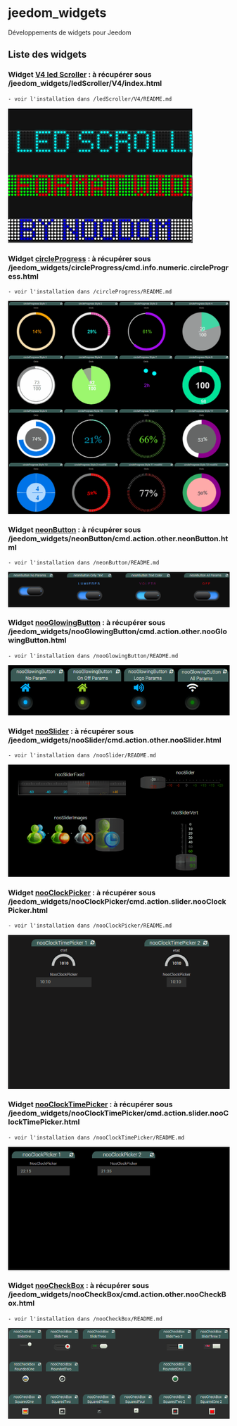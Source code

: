 # jeedom_widgets

Développements de widgets pour Jeedom

## Liste des widgets

### Widget [V4 led Scroller](./ledScroller/V4) : à récupérer sous /jeedom_widgets/ledScroller/V4/index.html

	- voir l'installation dans /ledScroller/V4/README.md

![](ledScroller/V4/doc/images/ledScroller.png) 

### Widget [circleProgress](./circleProgress) : à récupérer sous /jeedom_widgets/circleProgress/cmd.info.numeric.circleProgress.html

	- voir l'installation dans /circleProgress/README.md

![](circleProgress/doc/images/circleProgress.gif) 

### Widget [neonButton](./neonButton) : à récupérer sous /jeedom_widgets/neonButton/cmd.action.other.neonButton.html

	- voir l'installation dans /neonButton/README.md

![](neonButton/doc/images/neonButton.gif) 

### Widget [nooGlowingButton](./nooGlowingButton) : à récupérer sous /jeedom_widgets/nooGlowingButton/cmd.action.other.nooGlowingButton.html

	- voir l'installation dans /nooGlowingButton/README.md

![](nooGlowingButton/doc/images/nooGlowingButton.gif) 

### Widget [nooSlider](./nooSlider) : à récupérer sous /jeedom_widgets/nooSlider/cmd.action.other.nooSlider.html

	- voir l'installation dans /nooSlider/README.md

![](nooSlider/doc/images/nooSliderDemo.gif) 

### Widget [nooClockPicker](./nooClockPicker) : à récupérer sous /jeedom_widgets/nooClockPicker/cmd.action.slider.nooClockPicker.html

	- voir l'installation dans /nooClockPicker/README.md

![](nooClockTimePicker/doc/images/nooClockTimePickerDemo.gif) 

### Widget [nooClockTimePicker](./nooClockTimePicker) : à récupérer sous /jeedom_widgets/nooClockTimePicker/cmd.action.slider.nooClockTimePicker.html

	- voir l'installation dans /nooClockTimePicker/README.md

![](nooClockPicker/doc/images/nooClockPicker.gif) 

### Widget [nooCheckBox](./nooCheckBox) : à récupérer sous /jeedom_widgets/nooCheckBox/cmd.action.other.nooCheckBox.html

	- voir l'installation dans /nooCheckBox/README.md

![](nooCheckBox/doc/images/nooCheckBoxDemo.gif) 
